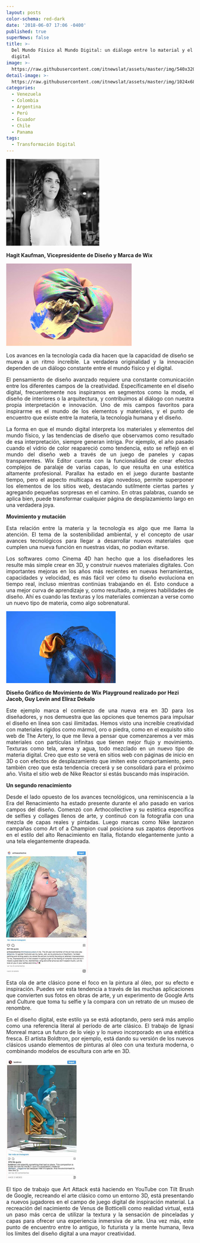 ```yaml
---
layout: posts
color-schema: red-dark
date: '2018-06-07 17:06 -0400'
published: true
superNews: false
title: >-
  Del Mundo Físico al Mundo Digital: un diálogo entre lo material y el diseño
  digital
image: >-
  https://raw.githubusercontent.com/itnewslat/assets/master/img/540x320/fisico-digital-p.jpg
detail-image: >-
  https://raw.githubusercontent.com/itnewslat/assets/master/img/1024x680/fisico-digital-g.jpg
categories:
  - Venezuela
  - Colombia
  - Argentina
  - Perú
  - Ecuador
  - Chile
  - Panama
tags:
  - Transformación Digital
---
```

![](https://raw.githubusercontent.com/itnewslat/assets/master/img/300x300/Hagit-Kaufman.jpg)

**Hagit Kaufman, Vicepresidente de Diseño y Marca de Wix**

![](https://raw.githubusercontent.com/itnewslat/assets/master/img/300x300/wix1.jpg)

<p style="text-align: justify;">Los avances en la tecnología cada día hacen que la capacidad de diseño se mueva a un ritmo increíble. La verdadera originalidad y la innovación dependen de un diálogo constante entre el mundo físico y el digital.</p>

<p style="text-align: justify;">El pensamiento de diseño avanzado requiere una constante comunicación entre los diferentes campos de la creatividad. Específicamente en el diseño digital, frecuentemente nos inspiramos en segmentos como la moda, el diseño de interiores o la arquitectura, y contribuimos al diálogo con nuestra propia interpretación e innovación. Uno de mis campos favoritos para inspirarme es el mundo de los elementos y materiales, y el punto de encuentro que existe entre la materia, la tecnología humana y el diseño.</p>

<p style="text-align: justify;">La forma en que el mundo digital interpreta los materiales y elementos del mundo físico, y las tendencias de diseño que observamos como resultado de esa interpretación, siempre generan intriga. Por ejemplo, el año pasado cuando el vidrio de color reapareció como tendencia, esto se reflejó en el mundo del diseño web a través de un juego de paneles y capas transparentes. Wix Editor cuenta con la funcionalidad de crear efectos complejos de paralaje de varias capas, lo que resulta en una estética altamente profesional. Parallax ha estado en el juego durante bastante tiempo, pero el aspecto multicapa es algo novedoso, permite superponer los elementos de los sitios web, destacando sutilmente ciertas partes y agregando pequeñas sorpresas en el camino. En otras palabras, cuando se aplica bien, puede transformar cualquier página de desplazamiento largo en una verdadera joya.</p> 

**Movimiento y mutación**

<p style="text-align: justify;">Esta relación entre la materia y la tecnología es algo que me llama la atención. El tema de la sostenibilidad ambiental, y el concepto de usar avances tecnológicos para llegar a desarrollar nuevos materiales que cumplen una nueva función en nuestras vidas, no podían evitarse.</p>

<p style="text-align: justify;">Los softwares como Cinema 4D han hecho que a los diseñadores les resulte más simple crear en 3D, y construir nuevos materiales digitales. Con importantes mejoras en los años más recientes en nuevas herramientas, capacidades y velocidad, es más fácil ver cómo tu diseño evoluciona en tiempo real, incluso mientras continúas trabajando en él. Esto conduce a una mejor curva de aprendizaje y, como resultado, a mejores habilidades de diseño. Ahí es cuando las texturas y los materiales comienzan a verse como un nuevo tipo de materia, como algo sobrenatural.</p>

![](https://raw.githubusercontent.com/itnewslat/assets/master/img/300x300/wix2.jpg)
 
**Diseño Gráfico de Movimiento de Wix Playground realizado por Hezi Jacob, Guy Levin and Eliraz Dekalo**

<p style="text-align: justify;">Este ejemplo marca el comienzo de una nueva era en 3D para los diseñadores, y nos demuestra que las opciones que tenemos para impulsar el diseño en línea son casi ilimitadas. Hemos visto una increíble creatividad con materiales rígidos como mármol, oro o piedra, como en el exquisito sitio web de The Artery, lo que me lleva a pensar que comenzaremos a ver más materiales con partículas infinitas que tienen mejor flujo y movimiento. Texturas como tela, arena y agua, todo mezclado en un nuevo tipo de materia digital. Creo que esto se verá en sitios web con páginas de inicio en 3D o con efectos de desplazamiento que imiten este comportamiento, pero también creo que esta tendencia crecerá y se consolidará para el próximo año. Visita el sitio web de Nike Reactor si estás buscando más inspiración.</p>

**Un segundo renacimiento**

<p style="text-align: justify;">Desde el lado opuesto de los avances tecnológicos, una reminiscencia a la Era del Renacimiento ha estado presente durante el año pasado en varios campos del diseño. Comenzó con Arthocollective y su estética específica de selfies y collages llenos de arte, y continuó con la fotografía con una mezcla de capas reales y pintadas. Luego marcas como Nike lanzaron campañas como Art of a Champion cual posiciona sus zapatos deportivos  en el estilo del alto Renacimiento en Italia, flotando elegantemente junto a una tela elegantemente drapeada.</p>

![](https://raw.githubusercontent.com/itnewslat/assets/master/img/300x300/wix3.jpg)

<p style="text-align: justify;">Esta ola de arte clásico pone el foco en la pintura al óleo, por su efecto e inspiración. Puedes ver esta tendencia a través de las muchas aplicaciones que convierten sus fotos en obras de arte, y un experimento de Google Arts and Culture que toma tu selfie y la compara con un retrato de un museo de renombre.

<p style="text-align: justify;">En el diseño digital, este estilo ya se está adoptando, pero será más amplio como una referencia literal al período de arte clásico. El trabajo de Ignasi Monreal marca un futuro de lo viejo y lo nuevo incorporado en una estética fresca. El artista Boldtron, por ejemplo, está dando su versión de los nuevos clásicos usando elementos de pinturas al óleo con una textura moderna, o combinando modelos de escultura con arte en 3D.</p>

![](https://raw.githubusercontent.com/itnewslat/assets/master/img/300x300/wix4.jpg)
 
<p style="text-align: justify;">El tipo de trabajo que Art Attack está haciendo en YouTube con Tilt Brush de Google, recreando el arte clásico como un entorno 3D, está presentando a nuevos jugadores en el campo de juego digital de inspiración material. La recreación del nacimiento de Venus de Botticelli como realidad virtual, está un paso más cerca de utilizar la textura y la sensación de pinceladas y capas para ofrecer una experiencia inmersiva de arte. Una vez más, este punto de encuentro entre lo antiguo, lo futurista y la mente humana, lleva los límites del diseño digital a una mayor creatividad.</p>
